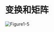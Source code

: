 # 变换和矩阵

![Figure1-5](http://materliu.github.io/Programming-3D-Applications-With-HTML5-and-WebGL/assets/Chapter1-Introduction/figure1-5.png)